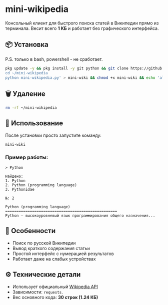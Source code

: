 # mini-wikipedia

Консольный клиент для быстрого поиска статей в Википедии прямо из терминала. Весит всего **1 КБ** и работает без графического интерфейса.

## 📦 Установка
P.S. только в bash, powershell - не сработает.
```bash
pkg update -y && pkg install -y git python && git clone https://github.com/d1ezz9/mini-wikipedia.git && cd mini-wikipedia && pip install requests && echo '#!/bin/bash
cd ~/mini-wikipedia
python mini-wikipedia.py' > mini-wiki && chmod +x mini-wiki && echo 'alias mini-wiki="~/mini-wikipedia/mini-wiki"' >> ~/.bashrc && source ~/.bashrc && echo -e "\n\033[1;32mГотово! Теперь используйте \033[1;33mmini-wiki\033[1;32m для запуска.\033[0m"
```

## 🗑️ Удаление

```bash
rm -rf ~/mini-wikipedia
```

## 🚀 Использование

После установки просто запустите команду:
```bash
mini-wiki
```

### Пример работы:
```text
> Python

Найдено:
1. Python
2. Python (programming language)
3. Pythonidae

№: 2

Python (programming language)
==================================================
Python — высокоуровневый язык программирования общего назначения...
```

## 🔧 Особенности
- Поиск по русской Википедии
- Вывод краткого содержания статьи
- Простой интерфейс с нумерацией результатов
- Работает даже на слабых устройствах

## ⚙️ Технические детали
- Использует официальный [Wikipedia API](https://www.mediawiki.org/wiki/API:Main_page)
- Зависимости: `requests`.
- Вес основного кода: **30 строк (1.24 КБ)**
